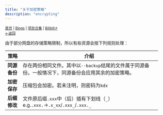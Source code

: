 ```yaml
---
title: "关于加密策略"
description: "encrypting"
---
```

<small id="old_menu"><a href="/">首页</a> | <a href="/blogs">Blogs</a> | <a href="/Project">项目合集</a> | <a href="https://space.bilibili.com/1987247870">Bilibili↗</a><br><a href="../">←返回</a></small><br>

由于部分网盘的存储策略限制，所以有些资源会按下列规则处理：

|策略|介绍|
|-|-|
|**同源备份**|存在两份相同文件。其中以`--backup`结尾的文件属于同源备份。一般情况下，同源备份会应用其余的加密策略。|
|**加密保存**|压缩包会加密。若未注明，则密码为`kdx`|
|**后缀修改**|文件原后缀`.xxx`中（后）插有下划线（`_`）<br>e.g.`.xxx.`→`.x_xx`/`.xxx_`/`.xxx._`|

<script src="https://rs.kdxiaoyi.top/res/scripts/js/sober@1.0.6.min.js"></script><script src="https://kdxiaoyi.top/pmd.js"></script><script src="https://rs.kdxiaoyi.top/res/scripts/js/pmd-reRender.min.js"></script>